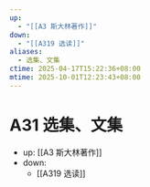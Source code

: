 ```yaml
---
up:
  - "[[A3 斯大林著作]]"
down:
  - "[[A319 选读]]"
aliases:
  - 选集、文集
ctime: 2025-04-17T15:22:36+08:00
mtime: 2025-10-01T12:23:43+08:00
---
```


# A31 选集、文集

- up: [[A3 斯大林著作]]
- down:
	- [[A319 选读]]

